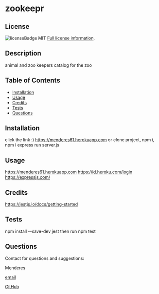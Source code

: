  # zookeepr
  
  ## License
  ![licenseBadge](https://img.shields.io/badge/License-MIT-blue.svg)
  MIT
  [Full license information]("MIT').
  
  
  ## Description
   animal and zoo keepers catalog for the zoo
  
  ## Table of Contents
  
  - [Installation](#installation)
  - [Usage](#usage)
  - [Credits](#credits)
  - [Tests](#tests)
  - [Questions](#contact)
  
  
  <a name="installation"></a>
  ## Installation
  click the link :) https://menderes61.herokuapp.com or clone project, npm i, npm i express run server.js
  
  <a name="usage"></a>
  ## Usage
  https://menderes61.herokuapp.com
  https://id.heroku.com/login
  https://expressjs.com/
  
  <a name="credits"></a>
  ## Credits
  https://jestjs.io/docs/getting-started
  
  <a name="tests"></a>
  ## Tests
  npm install --save-dev jest then run npm test
  
  <a name="contact"></a>
  ## Questions
  Contact for questions and suggestions:

  Menderes

  [email](mailto:mndrs.kc@gmail.com)

  [GitHub](https://github.com/mendereskoc)
  

